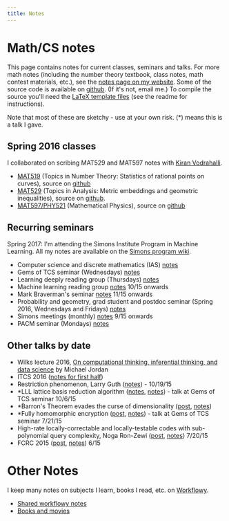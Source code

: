 ```yaml
---
title: Notes
---
```


# Math/CS notes

This page contains notes for current classes, seminars and talks. For more math notes (including the number theory textbook, class notes, math contest materials, etc.), see the [notes page on my website](http://holdenlee.github.io/#Math%20notes). Some of the source code is available on [github](https://github.com/holdenlee/mathnotes). (If it's not, email me.) To compile the source you'll need the [LaTeX template files](https://github.com/holdenlee/templates) (see the readme for instructions).

Note that most of these are sketchy - use at your own risk. (*) means this is a talk I gave.

## Spring 2016 classes

I collaborated on scribing MAT529 and MAT597 notes with [Kiran Vodrahalli](https://kiranvodrahalli.github.io/).

* [MAT519](https://dl.dropboxusercontent.com/u/27883775/wiki/math/pdfs/mat519.pdf) (Topics in Number Theory: Statistics of rational points on curves), source on [github](https://github.com/holdenlee/mat519)
* [MAT529](https://dl.dropboxusercontent.com/u/27883775/wiki/math/pdfs/mat529.pdf) (Topics in Analysis: Metric embeddings and geometric inequalities), source on [github](https://github.com/holdenlee/mat529).
* [MAT597/PHY521](https://dl.dropboxusercontent.com/u/27883775/wiki/math/pdfs/mat597.pdf) (Mathematical Physics), source on [github](https://github.com/holdenlee/mat597)

## Recurring seminars

Spring 2017: I'm attending the Simons Institute Program in Machine Learning. All my notes are available on the [Simons program wiki](http://simons.squidhive.net/Notes).
<!--Foundations of Machine Learning [notes](https://dl.dropboxusercontent.com/u/27883775/wiki/math/pdfs/simons_ml.pdf)-->

* Computer science and discrete mathematics (IAS) [notes](https://dl.dropboxusercontent.com/u/27883775/wiki/math/pdfs/csdm.pdf)
* Gems of TCS seminar (Wednesdays) [notes](https://dl.dropboxusercontent.com/u/27883775/wiki/math/pdfs/gems_of_tcs.pdf)
* Learning deeply reading group (Thursdays) [notes](https://dl.dropboxusercontent.com/u/27883775/wiki/math/pdfs/ldrg.pdf)
* Machine learning reading group [notes](https://dl.dropboxusercontent.com/u/27883775/wiki/math/pdfs/ml_seminar.pdf) 10/15 onwards
* Mark Braverman's seminar [notes](https://dl.dropboxusercontent.com/u/27883775/wiki/math/pdfs/braverman_seminar.pdf) 11/15 onwards
* Probability and geometry, grad student and postdoc seminar (Spring 2016, Wednesdays and Fridays) [notes](https://dl.dropboxusercontent.com/u/27883775/wiki/math/pdfs/prob_geo.pdf)
* Simons meetings (monthly) [notes](https://dl.dropboxusercontent.com/u/27883775/wiki/math/pdfs/simons.pdf) 9/15 onwards
* PACM seminar (Mondays) [notes](https://dl.dropboxusercontent.com/u/27883775/wiki/math/pdfs/pacm_colloquium.pdf)

## Other talks by date

* Wilks lecture 2016, [On computational thinking, inferential thinking, and data science](https://dl.dropboxusercontent.com/u/27883775/wiki/math/pdfs/wilks2016.pdf) by Michael Jordan
* ITCS 2016 ([notes for first half](https://dl.dropboxusercontent.com/u/27883775/wiki/math/pdfs/itcs2016.pdf))
* Restriction phenomenon, Larry Guth ([notes](https://dl.dropboxusercontent.com/u/27883775/wiki/math/pdfs/10-19-larry-guth.pdf)) - 10/19/15
* \*LLL lattice basis reduction algorithm ([notes](https://holdenlee.wordpress.com/2015/10/09/the-lll-lattice-basis-reduction-algorithm/), [notes](https://dl.dropboxusercontent.com/u/27883775/wiki/math/pdfs/lll.pdf)) - talk at Gems of TCS seminar 10/6/15
* \*Barron's Theorem evades the curse of dimensionality ([post](https://holdenlee.wordpress.com/2015/08/05/barrons-theorem-neural-networks-evade-the-curse-of-dimensionality/), [notes](https://dl.dropboxusercontent.com/u/27883775/wiki/math/pdfs/barron1.pdf))
* \*Fully homomorphic encryption ([post](https://holdenlee.wordpress.com/2015/07/21/fully-homomorphic-encryption/), [notes](https://dl.dropboxusercontent.com/u/27883775/wiki/math/pdfs/fhe.pdf)) - talk at Gems of TCS seminar 7/21/15
* High-rate locally-correctable and locally-testable codes with sub-polynomial query complexity, Noga Ron-Zewi ([post](https://holdenlee.wordpress.com/2015/07/21/tcs-talk-high-rate-locally-correctable-and-locally-testable-codes-with-sub-polynomial-query-complexity/), [notes](https://dl.dropboxusercontent.com/u/27883775/wiki/math/pdfs/7-20-15-talk1.pdf)) 7/20/15
* FCRC 2015 ([post](https://holdenlee.wordpress.com/2015/07/10/fcrc-talks/), [notes](https://dl.dropboxusercontent.com/u/27883775/wiki/math/pdfs/stoc.pdf)) 6/15

# Other Notes

I keep many notes on subjects I learn, books I read, etc. on [Workflowy](http://www.workflowy.com).

* [Shared workflowy notes](https://workflowy.com/s/wL3CyEXpHY)
* [Books and movies](https://workflowy.com/s/4qkO9xWz4M)
